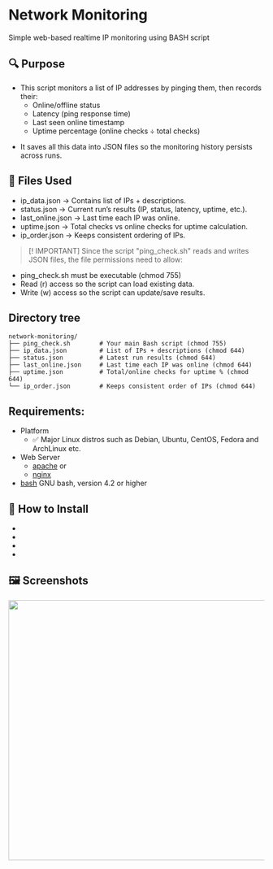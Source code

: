 # Network Monitoring
Simple web-based realtime IP monitoring using BASH script

## 🔍 Purpose

* This script monitors a list of IP addresses by pinging them, then records their:
  * Online/offline status
  * Latency (ping response time)
  * Last seen online timestamp
  * Uptime percentage (online checks ÷ total checks)
- It saves all this data into JSON files so the monitoring history persists across runs.

## 📂 Files Used

* ip_data.json      → Contains list of IPs + descriptions.
* status.json       → Current run’s results (IP, status, latency, uptime, etc.).
* last_online.json  → Last time each IP was online.
* uptime.json       → Total checks vs online checks for uptime calculation.
* ip_order.json     → Keeps consistent ordering of IPs.

> [! IMPORTANT]
> Since the script "ping_check.sh" reads and writes JSON files, the file permissions need to allow:
* ping_check.sh must be executable (chmod 755)
* Read (r) access so the script can load existing data.
* Write (w) access so the script can update/save results.

## Directory tree
```
network-monitoring/
├── ping_check.sh        # Your main Bash script (chmod 755)
├── ip_data.json         # List of IPs + descriptions (chmod 644)
├── status.json          # Latest run results (chmod 644)
├── last_online.json     # Last time each IP was online (chmod 644)
├── uptime.json          # Total/online checks for uptime % (chmod 644)
└── ip_order.json        # Keeps consistent order of IPs (chmod 644)
```

## Requirements:
- Platform
  - ✅ Major Linux distros such as Debian, Ubuntu, CentOS, Fedora and ArchLinux etc.
- Web Server
  - [apache](https://httpd.apache.org/) or 
  - [nginx](https://nginx.org/)
- [bash](https://www.gnu.org/software/bash/) GNU bash, version 4.2 or higher

## 🔧 How to Install
- 
-
-
-

## 🖼 Screenshots

<img src="" width="512" alt="" />